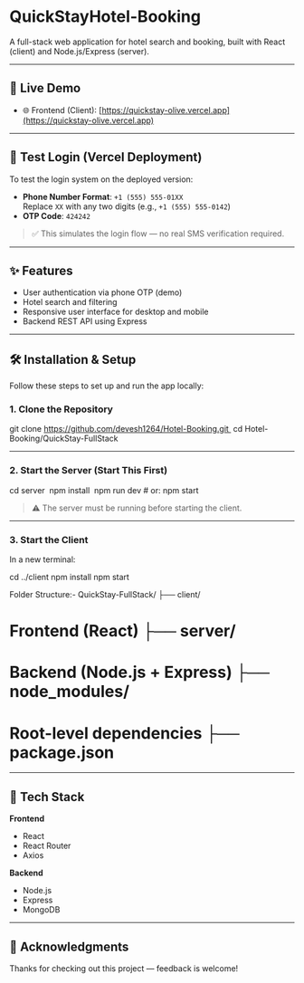 # QuickStayHotel-Booking

A full-stack web application for hotel search and booking, built with React (client) and Node.js/Express (server).

---

## 🚀 Live Demo

- 🌐 Frontend (Client): [https://quickstay-olive.vercel.app](https://quickstay-olive.vercel.app)

---

## 📱 Test Login (Vercel Deployment)

To test the login system on the deployed version:

- **Phone Number Format**: `+1 (555) 555-01XX`  
  Replace `XX` with any two digits (e.g., `+1 (555) 555-0142`)
- **OTP Code**: `424242`

> ✅ This simulates the login flow — no real SMS verification required.

---

## ✨ Features

- User authentication via phone OTP (demo)
- Hotel search and filtering
- Responsive user interface for desktop and mobile
- Backend REST API using Express

---

## 🛠 Installation & Setup

Follow these steps to set up and run the app locally:

### 1. Clone the Repository
git clone https://github.com/devesh1264/Hotel-Booking.git 
cd Hotel-Booking/QuickStay-FullStack

---

### 2. Start the Server (Start This **First**)

cd server 
npm install 
npm run dev   # or: npm start


> ⚠️ The server must be running before starting the client.

---

### 3. Start the Client

In a new terminal:

cd ../client npm install npm start

Folder Structure:-
QuickStay-FullStack/ ├── client/           
# Frontend (React) ├── server/           
# Backend (Node.js + Express) ├── node_modules/     
# Root-level dependencies ├── package.json     
-------------
## 🔧 Tech Stack

**Frontend**
- React
- React Router
- Axios

**Backend**
- Node.js
- Express
- MongoDB

---------
## 🙌 Acknowledgments

Thanks for checking out this project — feedback is welcome!

